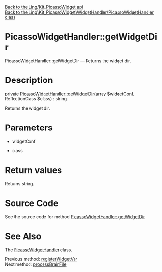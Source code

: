 [Back to the Ling/Kit_PicassoWidget api](https://github.com/lingtalfi/Kit_PicassoWidget/blob/master/doc/api/Ling/Kit_PicassoWidget.md)<br>
[Back to the Ling\Kit_PicassoWidget\WidgetHandler\PicassoWidgetHandler class](https://github.com/lingtalfi/Kit_PicassoWidget/blob/master/doc/api/Ling/Kit_PicassoWidget/WidgetHandler/PicassoWidgetHandler.md)


PicassoWidgetHandler::getWidgetDir
================



PicassoWidgetHandler::getWidgetDir — Returns the widget dir.




Description
================


private [PicassoWidgetHandler::getWidgetDir](https://github.com/lingtalfi/Kit_PicassoWidget/blob/master/doc/api/Ling/Kit_PicassoWidget/WidgetHandler/PicassoWidgetHandler/getWidgetDir.md)(array $widgetConf, ReflectionClass $class) : string




Returns the widget dir.




Parameters
================


- widgetConf

    

- class

    


Return values
================

Returns string.








Source Code
===========
See the source code for method [PicassoWidgetHandler::getWidgetDir](https://github.com/lingtalfi/Kit_PicassoWidget/blob/master/WidgetHandler/PicassoWidgetHandler.php#L398-L411)


See Also
================

The [PicassoWidgetHandler](https://github.com/lingtalfi/Kit_PicassoWidget/blob/master/doc/api/Ling/Kit_PicassoWidget/WidgetHandler/PicassoWidgetHandler.md) class.

Previous method: [registerWidgetVar](https://github.com/lingtalfi/Kit_PicassoWidget/blob/master/doc/api/Ling/Kit_PicassoWidget/WidgetHandler/PicassoWidgetHandler/registerWidgetVar.md)<br>Next method: [processBrainFile](https://github.com/lingtalfi/Kit_PicassoWidget/blob/master/doc/api/Ling/Kit_PicassoWidget/WidgetHandler/PicassoWidgetHandler/processBrainFile.md)<br>

